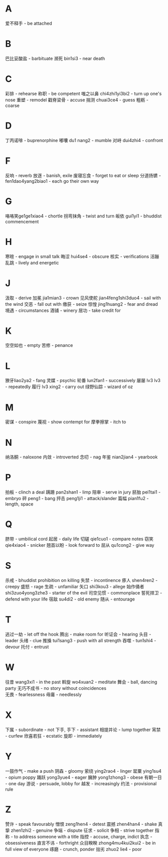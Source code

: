 # A

爱不释手 - be attached 

# B

巴比妥酸盐 - barbituate 
濒死 bin1si3 - near death 

# C 

彩排 - rehearse
称职 - be competent 
嗤之以鼻 chi4zhi1yi3bi2 - turn up one's nose 
重塑 - remodel 
戳脊梁骨 - accuse 
揣测 chuai3ce4 - guess
粗粝 - coarse 

# D

丁丙诺啡 - buprenorphine
嘟囔 du1 nang2 - mumble 
对峙 dui4zhi4 - confront 

# F 

反响 - reverb
放逐 - banish, exile 
废寝忘食 - forget to eat or sleep 
分道扬镳 - fen1dao4yang2biao1 - each go their own way 

# G

咯咯笑ge1ge1xiao4 - chortle
拐弯抹角 - twist and turn 
皈依 gui1yi1 - bhuddist commencement 


# H

寒暄 - engage in small talk
晦涩 hui4se4 - obscure 
核实 - verifications
活蹦乱跳 - lively and energetic 

# J

汲取 - derive 
加冕 jia1mian3 - crown
见风使舵 jian4feng1shi3duo4 - sail with the wind
交恶 - fall out with 
缴获 - seize
惊惶 jing1huang2 - fear and dread
境遇 - circumstances
酒铺 - winery
居功 - take credit for 

# K

空空如也 - empty 
苦修 - penance 

# L 

獠牙liao2ya2 - fang 
灵媒 - psychic
轮番 lun2fan1 - successively 
屡屡 lv3 lv3 - repeatedly
履行 lv3 xing2 - carry out 
绿野仙踪 - wizard of oz 

# M

密谋 - conspire
蔑视 - show contempt for
摩拳擦掌 - itch to  

# N

纳洛酮 - naloxone
内敛 - introverted 
念叨 - nag
年鉴 nian2jian4 - yearbook 

# P 

拍板 - clinch a deal
蹒跚 pan2shan1 - limp
陪审 - serve in jury 
胚胎 pei1tai1 - embryo 
砰 peng1 - bang
抨击 peng1ji1 - attack/slander
篇幅 pian1fu2 - length, space

# Q

脐带 - umbilical cord 
起居 - daily life 
切磋 qie1cuo1 - compare notes 
窃笑qie4xiao4 - snicker 
翘首以盼 - look forward to 
屈从 qu1cong2 - give way 

# S

杀戒 - bhuddist prohibition on killing
失禁 - incontinence 
瘆人 shen4ren2 - creepy 
盛怒 - rage
生疏 - unfamiliar 
矢口 shi3kou3 - allege 
始作俑者 shi3zuo4yong3zhe3 - starter of the evil 
司空见惯 - commonplace
誓死捍卫 - defend with your life 
宿敌 su4di2 - old enemy 
随从 - entourage 

# T

逃过一劫 - let off the hook 
腾出 - make room for 
听证会 - hearing
头目 - leader 
头绪 - clue 
推搡 tui1sang3 - push with all strength 
吞噬 - tun1shi4 - devour 
托付 - entrust

# W

往昔 wang3xi1 - in the past
斡旋 wo4xuan2 - meditate
舞会 - ball, dancing party
无巧不成书 - no story without coincidences   
无畏 - fearlessness
毋庸 - needlessly


# X

下属 - subordinate - not 下手, 手下 - assistant 
相提并论 - lump together
宵禁 - curfew 
欣喜若狂 - ecstatic 
旋即 - immediately 

# Y 

一鼓作气 - make a push
阴森 - gloomy 
萦绕 ying2rao4 - linger
罂粟 ying1su4 - opium poppy 
踊跃 yong3yue4 - eager 
臃肿 yong1zhong3 - obese 
有朝一日  - one day 
游说 - persuade, lobby for 
越发 - increasingly 
约法 - provisional rule 

# Z

赞许 - speak favourably 
憎恨 zeng1hen4 - detest
震撼 zhen4han4 - shake
真挚 zhen1zhi2 - genuine 
争端 - dispute
征求 - solicit
争相 - strive together
指称 - to address someone with a title 
指控 - accuse, charge, indict 
执念 - obsessiveness
直言不讳 - forthright 
众目睽睽 zhong4mu4kui2kui2 - be in full view of everyone
琢磨 - crunch, ponder
拙劣 zhuo2 lie4 - poor 

